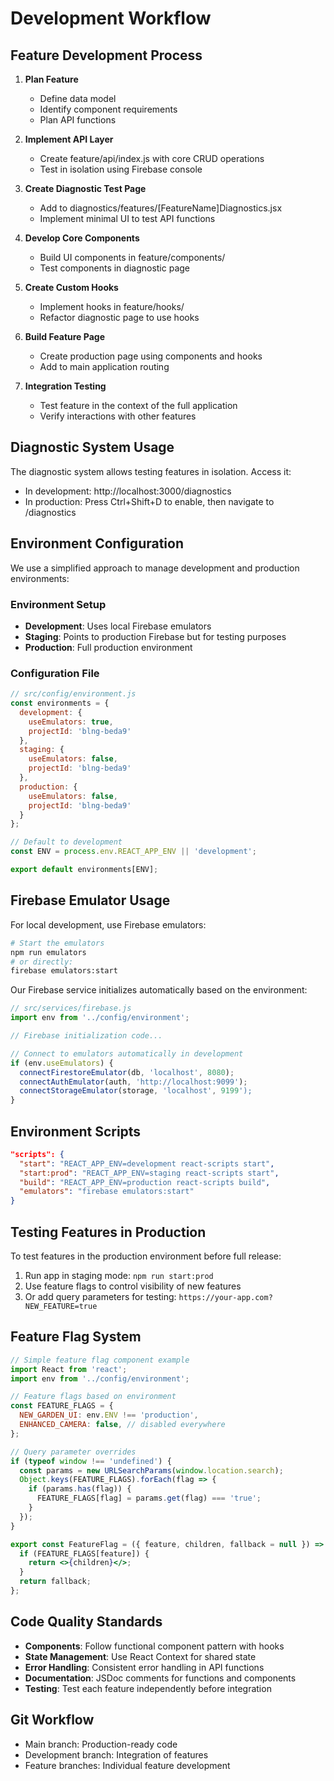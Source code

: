 # Development Workflow

## Feature Development Process

1. **Plan Feature**
   - Define data model
   - Identify component requirements
   - Plan API functions

2. **Implement API Layer**
   - Create feature/api/index.js with core CRUD operations
   - Test in isolation using Firebase console

3. **Create Diagnostic Test Page**
   - Add to diagnostics/features/[FeatureName]Diagnostics.jsx
   - Implement minimal UI to test API functions

4. **Develop Core Components**
   - Build UI components in feature/components/
   - Test components in diagnostic page

5. **Create Custom Hooks**
   - Implement hooks in feature/hooks/
   - Refactor diagnostic page to use hooks

6. **Build Feature Page**
   - Create production page using components and hooks
   - Add to main application routing

7. **Integration Testing**
   - Test feature in the context of the full application
   - Verify interactions with other features

## Diagnostic System Usage

The diagnostic system allows testing features in isolation. Access it:

- In development: http://localhost:3000/diagnostics
- In production: Press Ctrl+Shift+D to enable, then navigate to /diagnostics

## Environment Configuration

We use a simplified approach to manage development and production environments:

### Environment Setup

- **Development**: Uses local Firebase emulators
- **Staging**: Points to production Firebase but for testing purposes
- **Production**: Full production environment

### Configuration File

```jsx
// src/config/environment.js
const environments = {
  development: {
    useEmulators: true,
    projectId: 'blng-beda9'
  },
  staging: {
    useEmulators: false,
    projectId: 'blng-beda9'
  },
  production: {
    useEmulators: false,
    projectId: 'blng-beda9'
  }
};

// Default to development
const ENV = process.env.REACT_APP_ENV || 'development';

export default environments[ENV];
```

## Firebase Emulator Usage

For local development, use Firebase emulators:

```bash
# Start the emulators
npm run emulators
# or directly:
firebase emulators:start
```

Our Firebase service initializes automatically based on the environment:

```jsx
// src/services/firebase.js
import env from '../config/environment';

// Firebase initialization code...

// Connect to emulators automatically in development
if (env.useEmulators) {
  connectFirestoreEmulator(db, 'localhost', 8080);
  connectAuthEmulator(auth, 'http://localhost:9099');
  connectStorageEmulator(storage, 'localhost', 9199');
}
```

## Environment Scripts

```json
"scripts": {
  "start": "REACT_APP_ENV=development react-scripts start",
  "start:prod": "REACT_APP_ENV=staging react-scripts start",
  "build": "REACT_APP_ENV=production react-scripts build",
  "emulators": "firebase emulators:start"
}
```

## Testing Features in Production

To test features in the production environment before full release:

1. Run app in staging mode: `npm run start:prod`
2. Use feature flags to control visibility of new features
3. Or add query parameters for testing: `https://your-app.com?NEW_FEATURE=true`

## Feature Flag System

```jsx
// Simple feature flag component example
import React from 'react';
import env from '../config/environment';

// Feature flags based on environment
const FEATURE_FLAGS = {
  NEW_GARDEN_UI: env.ENV !== 'production',
  ENHANCED_CAMERA: false, // disabled everywhere
};

// Query parameter overrides
if (typeof window !== 'undefined') {
  const params = new URLSearchParams(window.location.search);
  Object.keys(FEATURE_FLAGS).forEach(flag => {
    if (params.has(flag)) {
      FEATURE_FLAGS[flag] = params.get(flag) === 'true';
    }
  });
}

export const FeatureFlag = ({ feature, children, fallback = null }) => {
  if (FEATURE_FLAGS[feature]) {
    return <>{children}</>;
  }
  return fallback;
};
```

## Code Quality Standards

- **Components**: Follow functional component pattern with hooks
- **State Management**: Use React Context for shared state
- **Error Handling**: Consistent error handling in API functions
- **Documentation**: JSDoc comments for functions and components
- **Testing**: Test each feature independently before integration

## Git Workflow

- Main branch: Production-ready code
- Development branch: Integration of features
- Feature branches: Individual feature development
